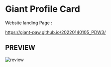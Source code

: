 # Giant Profile Card

Website landing Page :

https://giant-paw.github.io/20220140105_PDW3/

## PREVIEW

![review](https://github.com/giant-paw/20220140105_PDW3/assets/107108170/9ad25fdd-c562-4275-8f16-d6a83b057737)
